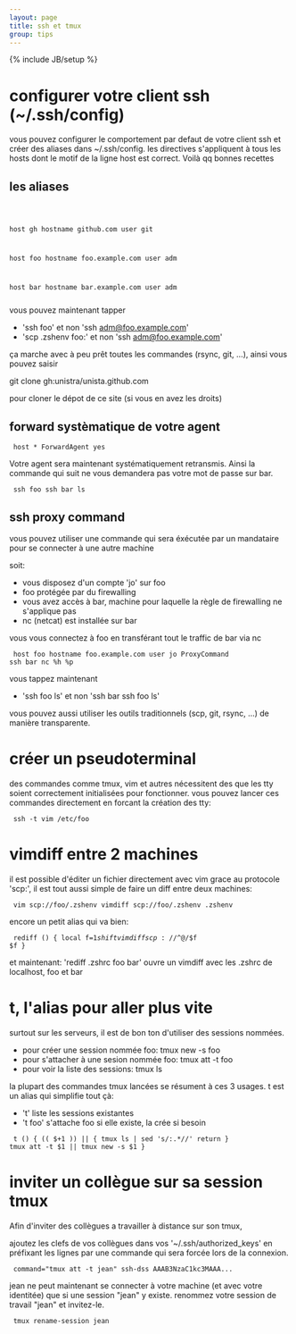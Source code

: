 ```yaml
---
layout: page
title: ssh et tmux
group: tips
---
```

{% include JB/setup %}

# configurer votre client ssh (~/.ssh/config)

vous pouvez configurer le comportement par defaut de votre client ssh et créer
des aliases dans ~/.ssh/config. les directives s'appliquent à tous les hosts
dont le motif de la ligne host est correct. Voilà qq bonnes recettes

## les aliases

<code><pre>

host gh
hostname github.com
user git

host foo
hostname foo.example.com
user adm

host bar
hostname bar.example.com
user adm
</pre></code>

vous pouvez maintenant tapper 

* 'ssh foo' et non 'ssh adm@foo.example.com'
* 'scp .zshenv foo:' et non 'ssh adm@foo.example.com'

ça marche avec à peu prêt toutes les commandes (rsync, git, …), ainsi vous
pouvez saisir 

git clone gh:unistra/unista.github.com

pour cloner le dépot de ce site (si vous en avez les droits)

## forward  systèmatique de votre agent

<code><pre>
host *
ForwardAgent yes
</pre></code>

Votre agent sera maintenant systématiquement retransmis. Ainsi la commande qui
suit ne vous demandera pas votre mot de passe sur bar.

<code><pre>
ssh foo ssh bar ls
</pre></code>

## ssh proxy command

vous pouvez utiliser une commande qui sera éxécutée par un mandataire pour se connecter à une autre machine

soit:

* vous disposez d'un compte 'jo' sur foo
* foo protégée par du firewalling
* vous avez accès à bar, machine pour laquelle la règle de firewalling ne s'applique pas
* nc (netcat) est installée sur bar

vous vous connectez à foo en transférant tout le traffic de bar via nc

<code><pre>
host foo
hostname foo.example.com
user jo
ProxyCommand ssh bar nc %h %p
</pre></code>

vous tappez maintenant

* 'ssh foo ls' et non 'ssh bar ssh foo ls'

vous pouvez aussi utiliser les outils traditionnels (scp, git, rsync, …) de manière transparente.

# créer un pseudoterminal

des commandes comme tmux, vim et autres nécessitent des que les tty soient correctement initialisées pour fonctionner. vous pouvez lancer ces commandes directement en forcant la création des tty:

<code><pre>
ssh -t vim /etc/foo
</pre></code>

# vimdiff entre 2 machines

il est possible d'éditer un fichier directement avec vim grace au protocole 'scp:', il est tout aussi simple de faire un diff entre deux machines:

<code><pre>
vim scp://foo/.zshenv
vimdiff scp://foo/.zshenv .zshenv
</pre></code>

encore un petit alias qui va bien:

<code><pre>
rediff () {
        local f=$1
        shift
        vimdiff scp://$^@/$f $f
}
</pre></code>

et maintenant: 'rediff .zshrc foo bar' ouvre un vimdiff avec les .zshrc de localhost, foo et bar

# t, l'alias pour aller plus vite

surtout sur les serveurs, il est de bon ton d'utiliser des sessions nommées.

* pour créer une session nommée foo:  tmux new -s foo
* pour s'attacher à une sesion nommée foo: tmux att -t foo
* pour voir la liste des sessions: tmux ls

la plupart des commandes tmux lancées se résument à ces 3 usages. t est un alias qui simplifie tout çà:

* 't' liste les sessions existantes
* 't foo' s'attache foo si elle existe, la crée si besoin

<code><pre>
t () {
    (( $+1 )) || {
        tmux ls | sed 's/:.*//'
        return
    }
    tmux att -t $1 ||
        tmux new -s $1
}
</pre></code>

# inviter un collègue sur sa session tmux

Afin d'inviter des collègues a travailler à distance sur son tmux,

ajoutez les clefs de vos collègues dans vos '~/.ssh/authorized_keys'
en préfixant les lignes par une commande qui sera forcée lors de la connexion.

<code><pre>
command="tmux att -t jean" ssh-dss AAAB3NzaC1kc3MAAA...
</pre></code>

jean ne peut maintenant se connecter à votre machine (et avec votre identitée) que si une session "jean" y existe. renommez votre session de travail "jean" et invitez-le.

<code><pre>
tmux rename-session jean
</pre></code>

